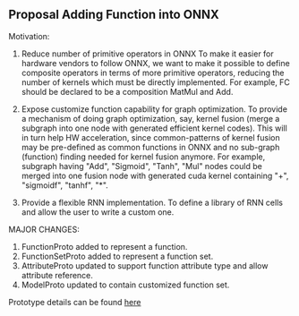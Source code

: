 <!--
Copyright (c) ONNX Project Contributors
-->

<!--- SPDX-License-Identifier: Apache-2.0 -->

## Proposal Adding Function into ONNX

Motivation:
1.  Reduce number of primitive operators in ONNX
To make it easier for hardware vendors to follow ONNX, we want to make it possible to define composite operators in terms of more primitive operators, reducing the number of kernels which must be directly implemented. For example, FC should be declared to be a composition MatMul and Add.

2. Expose customize function capability for graph optimization.
To provide a mechanism of doing graph optimization, say, kernel fusion (merge a subgraph into one node with generated efficient kernel codes). This will in turn help HW acceleration, since common-patterns of kernel fusion may be pre-defined as common functions in ONNX and no sub-graph (function) finding needed for kernel fusion anymore. For example, subgraph having "Add", "Sigmoid", "Tanh", "Mul" nodes could be merged into one fusion node with generated cuda kernel containing "+", "sigmoidf", "tanhf", "*".

3. Provide a flexible RNN implementation.
To define a library of RNN cells and allow the user to write a custom one.

MAJOR CHANGES:
1.	FunctionProto added to represent a function.
2.	FunctionSetProto added to represent a function set.
3.	AttributeProto updated to support function attribute type and allow attribute reference.
4.	ModelProto updated to contain customized function set.

Prototype details can be found [here](https://github.com/linkerzhang/onnx/blob/kezhan/add_function_private/onnx/onnx.in.proto)

